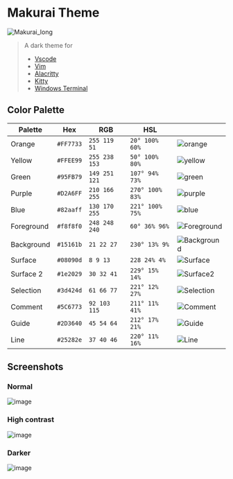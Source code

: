 # Makurai Theme
![Makurai_long](https://github.com/user-attachments/assets/05db57e0-f7ec-46db-a9ed-8e63b8a033db)

> A dark theme for
> * [Vscode](https://github.com/Skardyy/makurai-vscode)
> * [Vim](https://github.com/Skardyy/makurai-nvim)
> * [Alacritty](https://github.com/Skardyy/makurai-theme/blob/main/alacritty.toml)
> * [Kitty](https://github.com/Skardyy/makurai-theme/blob/main/Kitty.conf)
> * [Windows Terminal](https://github.com/Skardyy/makurai-theme/blob/main/WindowsTerminal.json)


## Color Palette

| Palette      | Hex       | RGB           | HSL             |                                                                                                |
| ------------ | --------- | ------------- | --------------- | ---------------------------------------------------------------------------------------------- |
| Orange       | `#FF7733` | `255 119 51`  | `20° 100% 60%`  | ![orange](https://github.com/user-attachments/assets/f938563d-b4bc-415e-93a7-f61ab8e08938)     |
| Yellow       | `#FFEE99` | `255 238 153` | `50° 100% 80%`  | ![yellow](https://github.com/user-attachments/assets/48a6271b-dc77-48b0-b70f-0f46b076a96d)     |
| Green        | `#95FB79` | `149 251 121` | `107° 94% 73%`  | ![green](https://github.com/user-attachments/assets/9c2819a9-f762-4359-9e48-10a856f11690)      |
| Purple       | `#D2A6FF` | `210 166 255` | `270° 100% 83%` | ![purple](https://github.com/user-attachments/assets/56e39583-ad72-4b2e-b97d-0a4b8e3cf6a0)     |
| Blue         | `#82aaff` | `130 170 255` | `221° 100% 75%` | ![blue](https://github.com/user-attachments/assets/71abb665-38e7-4472-97ed-1a90121a3fb9)       |
| Foreground   | `#f8f8f0` | `248 248 240` | `60° 36% 96%`   | ![Foreground](https://github.com/user-attachments/assets/2f22bc24-cd9f-449d-af4b-c789691e8ad4) |
| Background   | `#15161b` | `21 22 27`    | `230° 13% 9%`   | ![Background](https://github.com/user-attachments/assets/56aa0da8-383d-4d1f-83fd-fe0290d0672a) |
| Surface      | `#08090d` | `8 9 13`      | `228 24% 4%`    | ![Surface](https://github.com/user-attachments/assets/42442ecf-9a76-4da7-a9c3-b5ab7c02381b)    |
| Surface 2    | `#1e2029` | `30 32 41`    | `229° 15% 14%`  | ![Surface2](https://github.com/user-attachments/assets/af1401c5-9f0e-4878-96ce-72799eb5f5d4)   |
| Selection    | `#3d424d` | `61 66 77`    | `221° 12% 27%`  | ![Selection](https://github.com/user-attachments/assets/37edbaf9-424b-44a0-9898-c7b23696cd4c)  |
| Comment      | `#5C6773` | `92 103 115`  | `211° 11% 41%`  | ![Comment](https://github.com/user-attachments/assets/b2e8d195-13f5-4c14-8de1-f52eb65f68fa)    |
| Guide        | `#2D3640` | `45 54 64`    | `212° 17% 21%`  | ![Guide](https://github.com/user-attachments/assets/a46762a0-43c7-45f1-8c55-c7835061e422)      |
| Line         | `#25282e` | `37 40 46`    | `220° 11% 16%`  | ![Line](https://github.com/user-attachments/assets/06235af7-b09c-45d8-a2c8-654a803261a4)       |

## Screenshots  
### Normal  
![image](https://github.com/user-attachments/assets/80ef5927-ed25-4340-ad61-782afe0ed7c7)  
### High contrast  
![image](https://github.com/user-attachments/assets/82a1fb36-016a-4436-bab5-850b383fa23e)  
### Darker  
![image](https://github.com/user-attachments/assets/1ecdffa3-923d-47ad-a3f7-ef9552c0ec48)  

